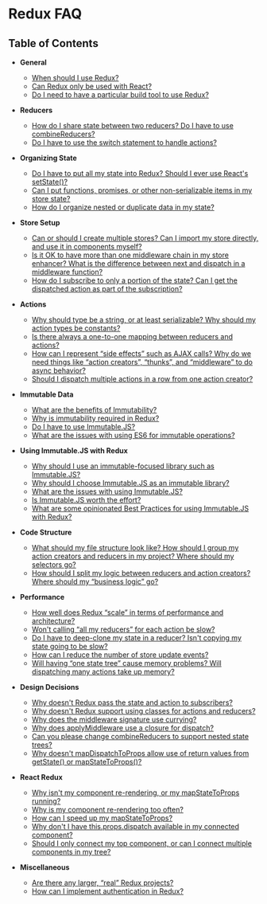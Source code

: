 # Redux FAQ

## Table of Contents

- **General**
  - [When should I use Redux?](/docs/faq/General.md#general-when-to-use)
  - [Can Redux only be used with React?](/docs/faq/General.md#general-only-react)
  - [Do I need to have a particular build tool to use Redux?](/docs/faq/General.md#general-build-tools)
- **Reducers**
  - [How do I share state between two reducers? Do I have to use combineReducers?](/docs/faq/Reducers.md#reducers-share-state)
  - [Do I have to use the switch statement to handle actions?](/docs/faq/Reducers.md#reducers-use-switch)
- **Organizing State**
  - [Do I have to put all my state into Redux? Should I ever use React's setState()?](/docs/faq/OrganizingState.md#organizing-state-only-redux-state)
  - [Can I put functions, promises, or other non-serializable items in my store state?](/docs/faq/OrganizingState.md#organizing-state-non-serializable)
  - [How do I organize nested or duplicate data in my state?](/docs/faq/OrganizingState.md#organizing-state-nested-data)
- **Store Setup**
  - [Can or should I create multiple stores? Can I import my store directly, and use it in components myself?](/docs/faq/StoreSetup.md#store-setup-multiple-stores)
  - [Is it OK to have more than one middleware chain in my store enhancer? What is the difference between next and dispatch in a middleware function?](/docs/faq/StoreSetup.md#store-setup-middleware-chains)
  - [How do I subscribe to only a portion of the state? Can I get the dispatched action as part of the subscription?](/docs/faq/StoreSetup.md#store-setup-subscriptions)
- **Actions**
  - [Why should type be a string, or at least serializable? Why should my action types be constants?](/docs/faq/Actions.md#actions-string-constants)
  - [Is there always a one-to-one mapping between reducers and actions?](/docs/faq/Actions.md#actions-reducer-mappings)
  - [How can I represent “side effects” such as AJAX calls? Why do we need things like “action creators”, “thunks”, and “middleware” to do async behavior?](/docs/faq/Actions.md#actions-side-effects)
  - [Should I dispatch multiple actions in a row from one action creator?](/docs/faq/Actions.md#actions-multiple-actions)
- **Immutable Data**
  - [What are the benefits of Immutability?](/docs/faq/ImmutableData.md#benefits-of-immutability)
  - [Why is immutability required in Redux?](/docs/faq/ImmutableData.md#why-is-immutability-required)
  - [Do I have to use Immutable.JS?](/docs/faq/ImmutableData.md#do-i-have-to-use-immutable-js)
  - [What are the issues with using ES6 for immutable operations?](/docs/faq/ImmutableData.md#issues-with-es6-for-immutable-ops)
- **Using Immutable.JS with Redux**
  - [Why should I use an immutable-focused library such as Immutable.JS?](/docs/recipes/UsingImmutableJS.md#why-use-immutable-library)
  - [Why should I choose Immutable.JS as an immutable library?](/docs/recipes/UsingImmutableJS.md#why-choose-immutable-js)
  - [What are the issues with using Immutable.JS?](/docs/recipes/UsingImmutableJS.md#issues-with-immutable-js)
  - [Is Immutable.JS worth the effort?](/docs/recipes/UsingImmutableJS.md#is-immutable-js-worth-effort)
  - [What are some opinionated Best Practices for using Immutable.JS with Redux?](/docs/recipes/UsingImmutableJS.md#immutable-js-best-practices)

- **Code Structure**  
  - [What should my file structure look like? How should I group my action creators and reducers in my project? Where should my selectors go?](/docs/faq/CodeStructure.md#structure-file-structure)
  - [How should I split my logic between reducers and action creators? Where should my “business logic” go?](/docs/faq/CodeStructure.md#structure-business-logic)
- **Performance**
  - [How well does Redux “scale” in terms of performance and architecture?](/docs/faq/Performance.md#performance-scaling)
  - [Won't calling “all my reducers” for each action be slow?](/docs/faq/Performance.md#performance-all-reducers)
  - [Do I have to deep-clone my state in a reducer? Isn't copying my state going to be slow?](/docs/faq/Performance.md#performance-clone-state)
  - [How can I reduce the number of store update events?](/docs/faq/Performance.md#performance-update-events)
  - [Will having “one state tree” cause memory problems? Will dispatching many actions take up memory?](/docs/faq/Performance.md#performance-state-memory)
- **Design Decisions**
  - [Why doesn't Redux pass the state and action to subscribers?](/docs/faq/DesignDecisions.md#does-not-pass-state-action-to-subscribers) 
  - [Why doesn't Redux support using classes for actions and reducers?](/docs/faq/DesignDecisions.md#does-not-support-classes) 
  - [Why does the middleware signature use currying?](/docs/faq/DesignDecisions.md#why-currying)
  - [Why does applyMiddleware use a closure for dispatch?](/docs/faq/DesignDecisions.md#closure-dispatch)
  - [Can you please change combineReducers to support nested state trees?](/docs/faq/DesignDecisions.md#combineReducers-limitations)
  - [Why doesn't mapDispatchToProps allow use of return values from getState() or mapStateToProps()?](/docs/faq/DesignDecisions.md#no-asynch-in-mapDispatchToProps)
- **React Redux**
  - [Why isn't my component re-rendering, or my mapStateToProps running?](/docs/faq/ReactRedux.md#react-not-rerendering)
  - [Why is my component re-rendering too often?](/docs/faq/ReactRedux.md#react-rendering-too-often)
  - [How can I speed up my mapStateToProps?](/docs/faq/ReactRedux.md#react-mapstate-speed)
  - [Why don't I have this.props.dispatch available in my connected component?](/docs/faq/ReactRedux.md#react-props-dispatch)
  - [Should I only connect my top component, or can I connect multiple components in my tree?](/docs/faq/ReactRedux.md#react-multiple-components)
- **Miscellaneous**
  - [Are there any larger, “real” Redux projects?](/docs/faq/Miscellaneous.md#miscellaneous-real-projects)
  - [How can I implement authentication in Redux?](/docs/faq/Miscellaneous.md#miscellaneous-authentication)
